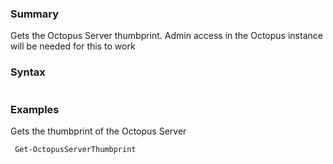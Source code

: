 ﻿### Summary
Gets the Octopus Server thumbprint. Admin access in the Octopus instance will be needed for this to work
### Syntax
``` powershell

``` 

### Examples
Gets the thumbprint of the Octopus Server

``` powershell 
 Get-OctopusServerThumbprint
``` 

